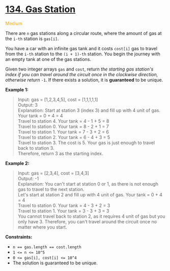 # [134. Gas Station](https://leetcode.com/problems/gas-station/)

<span style="color:orange">Medium<span>

There are `n` gas stations along a circular route, where the amount of gas at the `i-th` station is `gas[i]`.

You have a car with an infinite gas tank and it costs `cost[i]` gas to travel from the `i-th` station to the `(i + 1)-th` station. You begin the journey with an empty tank at one of the gas stations.

Given two integer arrays `gas` and `cost`, return *the starting gas station's index if you can travel around the circuit once in the clockwise direction, otherwise return* `-1`. If there exists a solution, it is **guaranteed** to be unique.

**Example 1:**

> Input: gas = [1,2,3,4,5], cost = [1,1,1,1,1]  
Output: 3   
Explanation: Start at station 3 (index 3) and fill up with 4 unit of gas. Your tank = 0 + 4 = 4  
Travel to station 4. Your tank = 4 - 1 + 5 = 8  
Travel to station 0. Your tank = 8 - 2 + 1 = 7  
Travel to station 1. Your tank = 7 - 3 + 2 = 6  
Travel to station 2. Your tank = 6 - 4 + 3 = 5  
Travel to station 3. The cost is 5. Your gas is just enough to travel back to station 3.  
Therefore, return 3 as the starting index.  

**Example 2:**

> Input: gas = [2,3,4], cost = [3,4,3]  
Output: -1  
Explanation: You can't start at station 0 or 1, as there is not enough gas to travel to the next station.  
Let's start at station 2 and fill up with 4 unit of gas. Your tank = 0 + 4 = 4  
Travel to station 0. Your tank = 4 - 3 + 2 = 3  
Travel to station 1. Your tank = 3 - 3 + 3 = 3  
You cannot travel back to station 2, as it requires 4 unit of gas but you only have 3.
Therefore, you can't travel around the circuit once no matter where you start.

**Constraints:**

- `n == gas.length == cost.length`
- `1 <= n <= 10^5`
- `0 <= gas[i], cost[i] <= 10^4`
- The solution is guaranteed to be unique.